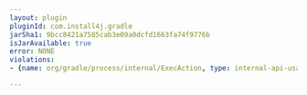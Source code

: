 ```yaml
---
layout: plugin
pluginId: com.install4j.gradle
jarSha1: 9bcc8421a7585cab3e09a0dcfd1663fa74f9776b
isJarAvailable: true
error: NONE
violations:
- {name: org/gradle/process/internal/ExecAction, type: internal-api-usage}

---
```

